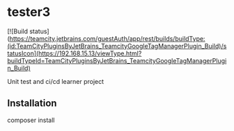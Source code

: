 # tester3
[![Build status](https://teamcity.jetbrains.com/guestAuth/app/rest/builds/buildType:(id:TeamCityPluginsByJetBrains_TeamcityGoogleTagManagerPlugin_Build)/statusIcon](https://192.168.15.13/viewType.html?buildTypeId=TeamCityPluginsByJetBrains_TeamcityGoogleTagManagerPlugin_Build)

Unit test and ci/cd learner project

## Installation

composer install 
